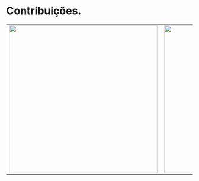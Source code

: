 # Contribuições.
<center>
<table>
  <tr>
      <td><img width="400px" align="left" src="https://github-readme-stats.vercel.app/api?username=BrunaDanielle&show_icons=true&theme=radical&layout=compact" /></td>
      <td><img width="400px" align="left" src="https://github-readme-stats.vercel.app/api/top-langs/?username=BrunaDanielle&show_icons=true&theme=radical&layout=compact" /></td>
  </tr>  
</table>
</center>

<!--
**BrunaDanielle/BrunaDanielle** is a ✨ _special_ ✨ repository because its `README.md` (this file) appears on your GitHub profile.

Here are some ideas to get you started:

- 🔭 I’m currently working on ...
- 🌱 I’m currently learning ...
- 👯 I’m looking to collaborate on ...
- 🤔 I’m looking for help with ...
- 💬 Ask me about ...
- 📫 How to reach me: ...
- 😄 Pronouns: ...
- ⚡ Fun fact: ...
-->
